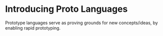 # Introducing Proto Languages

Prototype languages serve as proving grounds for new concepts/ideas, by enabling rapid prototyping.